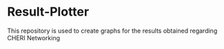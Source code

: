 # Result-Plotter

This repository is used to create graphs for the results obtained regarding CHERI Networking
